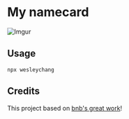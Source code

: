 # My namecard

![Imgur](https://i.imgur.com/fIFzF8x.png)

## Usage
```
npx wesleychang
```

## Credits
This project based on [bnb's great work](https://github.com/bnb/bitandbang)!